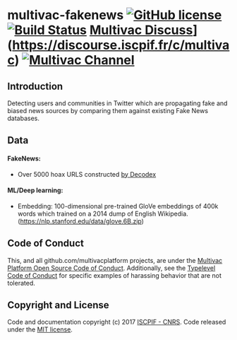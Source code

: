 # multivac-fakenews [![GitHub license](https://img.shields.io/badge/license-MIT-blue.svg)](https://github.com/multivacplatform/multivac-fakenews/blob/master/LICENSE) [![Build Status](https://travis-ci.org/multivacplatform/multivac-fakenews.svg?branch=master)](https://travis-ci.org/multivacplatform/multivac-fakenews) [Multivac Discuss](https://img.shields.io/badge/multivac-discuss-ff69b4.svg)](https://discourse.iscpif.fr/c/multivac) [![Multivac Channel](https://img.shields.io/badge/multivac-chat-ff69b4.svg)](https://chat.iscpif.fr/channel/multivac)

## Introduction
Detecting users and communities in Twitter which are propagating fake and biased news sources by comparing them against existing Fake News databases. 

## Data

#### FakeNews: 
* Over 5000 hoax URLS constructed [by Decodex](http://www.lemonde.fr/verification/)
#### ML/Deep learning:
* Embedding: 100-dimensional pre-trained GloVe embeddings of 400k words which trained on a 2014 dump of English Wikipedia.
(https://nlp.stanford.edu/data/glove.6B.zip)

## Code of Conduct

This, and all github.com/multivacplatform projects, are under the [Multivac Platform Open Source Code of Conduct](https://github.com/multivacplatform/code-of-conduct/blob/master/code-of-conduct.md). Additionally, see the [Typelevel Code of Conduct](http://typelevel.org/conduct) for specific examples of harassing behavior that are not tolerated.

## Copyright and License

Code and documentation copyright (c) 2017 [ISCPIF - CNRS](http://iscpif.fr). Code released under the [MIT license](https://github.com/multivacplatform/multivac-fakenews/blob/master/LICENSE).
